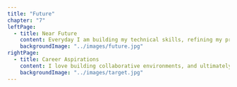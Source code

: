 ```yaml
---
title: "Future"
chapter: "7"
leftPage:
  - title: Near Future
    content: Everyday I am building my technical skills, refining my process, and learning how to create beautiful and useful applications. I look forward to being able to use these skills in a team environment.
    backgroundImage: "../images/future.jpg"
rightPage:
  - title: Career Aspirations
    content: I love building collaborative environments, and ultimately, I would like to be a lead engineer.
    backgroundImage: "../images/target.jpg"
---
```

